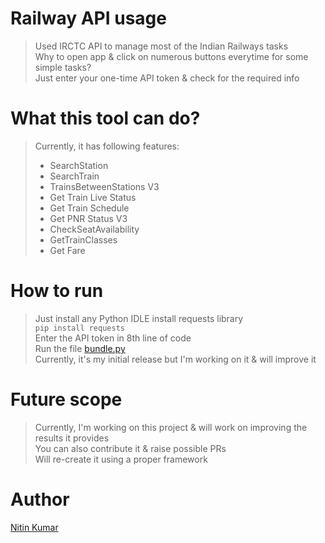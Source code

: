 # Railway API usage

> Used IRCTC API to manage most of the Indian Railways tasks  
> Why to open app & click on numerous buttons everytime for some simple tasks?  
> Just enter your one-time API token & check for the required info  

# What this tool can do?

> Currently, it has following features:
> - SearchStation
> - SearchTrain
> - TrainsBetweenStations V3
> - Get Train Live Status
> - Get Train Schedule
> - Get PNR Status V3
> - CheckSeatAvailability
> - GetTrainClasses
> - Get Fare

# How to run

> Just install any Python IDLE
> install requests library  
>       ```pip install requests```  
> Enter the API token in 8th line of code  
> Run the file [bundle.py](bundle.py)    
> Currently, it's my initial release but I'm working on it & will improve it  

# Future scope

> Currently, I'm working on this project & will work on improving the results it provides  
> You can also contribute it & raise possible PRs  
> Will re-create it using a proper framework  

# Author

[Nitin Kumar](https://nitinkr.me/)

